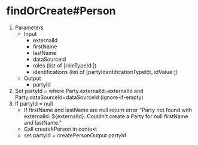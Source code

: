 # findOrCreate#Person
1. Parameters
    * Input
        * externalId
        * firstName
        * lastName
        * dataSourceId
        * roles (list of [roleTypeId:<roleTypeId>])
        * identifications (list of [partyIdentificationTypeId:<partyIdentificationTypeId>, idValue:<idValue>])
    * Output
        * partyId
2. Set partyId = where Party.externalId=externalId and Party.dataSourceId=dataSourceId (ignore-if-empty)
3. If partyId = null
   * If firstName and lastName are null return error "Party not found with externalId: ${externalId}. Couldn't create a Party for null firstName and lastName."
   * Call create#Person in context
   * set partyId = createPersonOutput.partyId